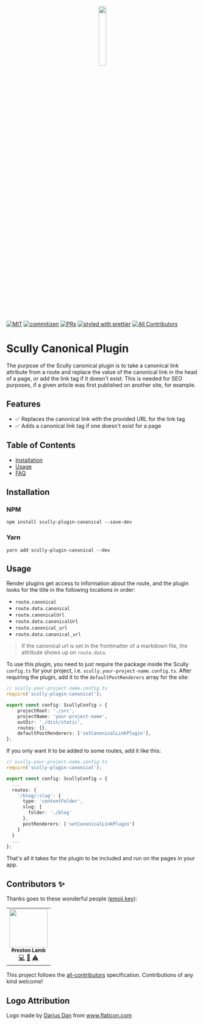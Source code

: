 <p align="center">
 <img width="20%" height="20%" src="https://raw.githubusercontent.com/pjlamb12/scully-plugin-canonical/main/logo.svg">
</p>

<br />

[![MIT](https://img.shields.io/packagist/l/doctrine/orm.svg?style=flat-square)]()
[![commitizen](https://img.shields.io/badge/commitizen-friendly-brightgreen.svg?style=flat-square)]()
[![PRs](https://img.shields.io/badge/PRs-welcome-brightgreen.svg?style=flat-square)]()
[![styled with prettier](https://img.shields.io/badge/styled_with-prettier-ff69b4.svg?style=flat-square)](https://github.com/prettier/prettier)
[![All Contributors](https://img.shields.io/badge/all_contributors-0-orange.svg?style=flat-square)](#contributors-)

# Scully Canonical Plugin

The purpose of the Scully canonical plugin is to take a canonical link attribute from a route and replace the value of the canonical link in the head of a page, or add the link tag if it doesn't exist. This is needed for SEO purposes, if a given article was first published on another site, for example.

## Features

- ✅ Replaces the canonical link with the provided URL for the link tag
- ✅ Adds a canonical link tag if one doesn't exist for a page

## Table of Contents

- [Installation](#installation)
- [Usage](#usage)
- [FAQ](#faq)

## Installation

### NPM

`npm install scully-plugin-canonical --save-dev`

### Yarn

`yarn add scully-plugin-canonical --dev`

## Usage

Render plugins get access to information about the route, and the plugin looks for the title in the following locations in order:

- `route.canonical`
- `route.data.canonical`
- `route.canonicalUrl`
- `route.data.canonicalUrl`
- `route.canonical_url`
- `route.data.canonical_url`

> If the canonical url is set in the frontmatter of a markdown file, the attribute shows up on `route.data`.

To use this plugin, you need to just require the package inside the Scully `config.ts` for your project, i.e. `scully.your-project-name.config.ts`. After requiring the plugin, add it to the `defaultPostRenderers` array for the site:

```ts
// scully.your-project-name.config.ts
require('scully-plugin-canonical');

export const config: ScullyConfig = {
	projectRoot: './src',
	projectName: 'your-project-name',
	outDir: './dist/static',
	routes: {},
	defaultPostRenderers: ['setCanonicalLinkPlugin'],
};
```

If you only want it to be added to some routes, add it like this:

```ts
// scully.your-project-name.config.ts
require('scully-plugin-canonical');

export const config: ScullyConfig = {
  ...
  routes: {
    '/blog/:slug': {
      type: 'contentFolder',
      slug: {
        folder: './blog'
      },
      postRenderers: ['setCanonicalLinkPlugin']
    }
  }
  ...
};
```

That's all it takes for the plugin to be included and run on the pages in your app.

## Contributors ✨

Thanks goes to these wonderful people ([emoji key](https://allcontributors.org/docs/en/emoji-key)):

<!-- ALL-CONTRIBUTORS-LIST:START - Do not remove or modify this section -->
<!-- prettier-ignore-start -->
<!-- markdownlint-disable -->
<table>
  <tr>
    <td align="center"><a href="https://github.com/pjlamb12"><img src="https://avatars3.githubusercontent.com/u/2006222?v=4?s=100" width="100px;" alt=""/><br /><sub><b>Preston Lamb</b></sub></a><br /><a href="https://github.com/pjlamb12/scully-plugin-canonical/commits?author=pjlamb12" title="Code">💻</a> <a href="https://github.com/pjlamb12/scully-plugin-canonical/commits?author=pjlamb12" title="Documentation">📖</a> <a href="https://github.com/pjlamb12/scully-plugin-canonical/commits?author=pjlamb12" title="Tests">⚠️</a></td>
  </tr>
</table>

<!-- markdownlint-restore -->
<!-- prettier-ignore-end -->

<!-- ALL-CONTRIBUTORS-LIST:END -->

This project follows the [all-contributors](https://github.com/all-contributors/all-contributors) specification. Contributions of any kind welcome!

## Logo Attribution

<div>Logo made by <a href="https://www.flaticon.com/authors/darius-dan" title="Darius Dan">Darius Dan</a> from <a href="https://www.flaticon.com/" title="Flaticon">www.flaticon.com</a></div>